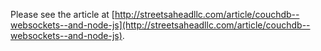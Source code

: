 Please see the article at [http://streetsaheadllc.com/article/couchdb--websockets--and-node-js](http://streetsaheadllc.com/article/couchdb--websockets--and-node-js).